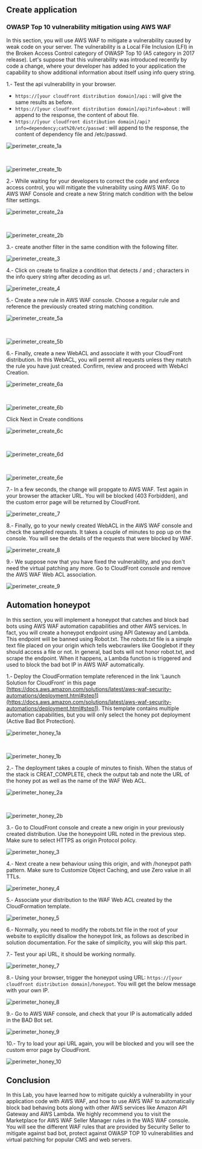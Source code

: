 ## Create application

### OWASP Top 10 vulnerability mitigation using AWS WAF

In this section, you will use AWS WAF to mitigate a vulnerability caused by weak code on your server. The vulnerability is a Local File Inclusion (LFI) in the Broken Access Control category of OWASP Top 10 (A5 category in 2017 release). Let's suppose that this vulnerability was introduced recently by code a change, where your developer has added to your application the capability to show additional information about itself using info query string. 

1.- Test the api vulnerability in your browser. 

*	```https://[your cloudfront distribution domain]/api``` : will give the same results as before.
*	```https://[your cloudfront distribution domain]/api?info=about``` : will append to the response, the content of about file.
*	```https://[your cloudfront distribution domain]/api?info=dependency;cat%20/etc/passwd``` : will append to the response, the content of dependency file and /etc/passwd. 

![perimeter_create_1a](/assets/images/waf/perimeter_create_1a.png)

<br/>

![perimeter_create_1b](/assets/images/waf/perimeter_create_1b.png)

2.- While waiting for your developers to correct the code and enforce access control, you will mitigate the vulnerability using AWS WAF. Go to AWS WAF Console and create a new String match condition with the below filter settings.

![perimeter_create_2a](/assets/images/waf/perimeter_create_2a.png)

<br/>

![perimeter_create_2b](/assets/images/waf/perimeter_create_2b.png)

3.- create another filter in the same condition with the following filter.

![perimeter_create_3](/assets/images/waf/perimeter_create_3.png)

4.- Click on create to finalize a condition that detects / and ; characters in the info query string after decoding as url.

![perimeter_create_4](/assets/images/waf/perimeter_create_4.png)

5.- Create a new rule in AWS WAF console. Choose a regular rule and reference the previously created string matching condition.

![perimeter_create_5a](/assets/images/waf/perimeter_create_5a.png)

<br/>

![perimeter_create_5b](/assets/images/waf/perimeter_create_5b.png)

6.- Finally, create a new WebACL and associate it with your CloudFront distribution. In this WebACL, you will permit all requests unless they match the rule you have just created. Confirm, review and proceed with WebAcl Creation.

![perimeter_create_6a](/assets/images/waf/perimeter_create_6a.png)

<br/>

![perimeter_create_6b](/assets/images/waf/perimeter_create_6b.png)

Click Next in Create conditions 
 
![perimeter_create_6c](/assets/images/waf/perimeter_create_6c.png)

<br/>

![perimeter_create_6d](/assets/images/waf/perimeter_create_6d.png)

<br/>

![perimeter_create_6e](/assets/images/waf/perimeter_create_6e.png)

7.- In a few seconds, the change will propgate to AWS WAF. Test again in your browser the attacker URL. You will be blocked (403 Forbidden), and the custom error page will be returned by CloudFront.

![perimeter_create_7](/assets/images/waf/perimeter_create_7.png)

8.- Finally, go to your newly created WebACL in the AWS WAF console and check the sampled requests. It takes a couple of minutes to pop up on the console. You will see the details of the requests that were blocked by WAF.

![perimeter_create_8](/assets/images/waf/perimeter_create_8.png)

9.- We suppose now that you have fixed the vulnerability, and you don't need the virtual patching any more. Go to CloudFront console and remove the AWS WAF Web ACL association.

![perimeter_create_9](/assets/images/waf/perimeter_create_9.png)


## Automation honeypot

In this section, you will implement a honeypot that catches and block bad bots using AWS WAF automation capabilities and other AWS services. In fact, you will create a honeypot endpoint using API Gateway and Lambda. This endpoint will be banned using Robot.txt. The _robots.txt_ file is a simple text file placed on your origin which tells webcrawlers like Googlebot if they should access a file or not. In general, bad bots will not honor robot.txt, and scrape the endpoint. When it happens, a Lambda function is triggered and used to block the bad bot IP in AWS WAF automatically.

1.- Deploy the CloudFormation template referenced in the link 'Launch Solution for CloudFront' in this page
[https://docs.aws.amazon.com/solutions/latest/aws-waf-security-automations/deployment.html#step1](https://docs.aws.amazon.com/solutions/latest/aws-waf-security-automations/deployment.html#step1). This template contains multiple automation capabilities, but you will only select the honey pot deployment (Active Bad Bot Protection).
 
![perimeter_honey_1a](/assets/images/waf/perimeter_honeypot_1a.png)

<br/>

![perimeter_honey_1b](/assets/images/waf/perimeter_honeypot_1b.png)

2.- The deployment takes a couple of minutes to finish. When the status of the stack is CREAT_COMPLETE, check the output tab and note the URL of the honey pot as well as the name of the WAF Web ACL.

![perimeter_honey_2a](/assets/images/waf/perimeter_honeypot_2a.png)

<br/>

![perimeter_honey_2b](/assets/images/waf/perimeter_honeypot_2b.png)

3.- Go to CloudFront console and create a new origin in your previously created distribution. Use the honeypoint URL noted in the previous step. Make sure to select HTTPS as origin Protocol policy.

![perimeter_honey_3](/assets/images/waf/perimeter_honeypot_3.png)

4.- Next create a new behaviour using this origin, and with /honeypot path pattern. Make sure to Customize Object Caching, and use Zero value in all TTLs.

![perimeter_honey_4](/assets/images/waf/perimeter_honeypot_4.png)

5.- Associate your distribution to the WAF Web ACL created by the CloudFormation template.

![perimeter_honey_5](/assets/images/waf/perimeter_honeypot_5.png)

6.- Normally, you need to modify the robots.txt file in the root of your website to explicitly disallow the honeypot link, as follows as described in solution documentation. For the sake of simplicity, you will skip this part.

7.- Test your api URL, it should be working normally.

![perimeter_honey_7](/assets/images/waf/perimeter_honeypot_7.png)

8.- Using your browser, trigger the honeypot using URL: ```https://[your cloudfront distribution domain]/honeypot```. You will get the below message with your own IP.

![perimeter_honey_8](/assets/images/waf/perimeter_honeypot_8.png)

9.- Go to AWS WAF console, and check that your IP is automatically added in the BAD Bot set.

![perimeter_honey_9](/assets/images/waf/perimeter_honeypot_9.png)

10.- Try to load your api URL again, you will be blocked and you will see the custom error page by CloudFront.

![perimeter_honey_10](/assets/images/waf/perimeter_honeypot_10.png)


## Conclusion

In this Lab, you have learned how to mitigate quickly a vulnerability in your application code with AWS WAF, and how to use AWS WAF to automatically block bad behaving bots along with other AWS services like Amazon API Gateway and AWS Lambda. We highly recommend you to visit the Marketplace for AWS WAF Seller Manager rules in the WAS WAF console. You will see the different WAF rules that are provided by Security Seller to mitigate against bad bot, protect against OWASP TOP 10 vulnerabilities and virtual patching for popular CMS and web servers.